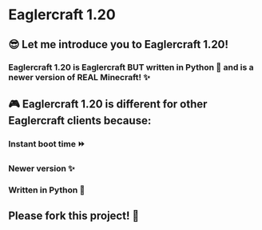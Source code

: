 # Eaglercraft 1.20
## 😎 Let me introduce you to Eaglercraft 1.20!


### Eaglercraft 1.20 is Eaglercraft BUT written in Python 🐍 and is a newer version of REAL Minecraft! ✨


## 🎮 Eaglercraft 1.20 is different for other Eaglercraft clients because:


### Instant boot time ⏩
### Newer version ✨
### Written in Python 🐍




## Please fork this project! 🍴

